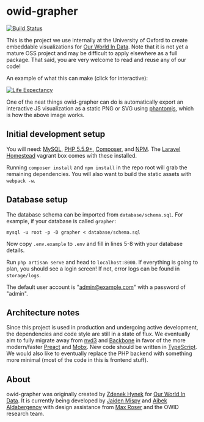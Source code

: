 # owid-grapher

[![Build Status](https://travis-ci.org/OurWorldInData/owid-grapher.svg?branch=master)](https://travis-ci.org/OurWorldInData/owid-grapher)

This is the project we use internally at the University of Oxford to create embeddable visualizations for [Our World In Data](https://ourworldindata.org). Note that it is not yet a mature OSS project and may be difficult to apply elsewhere as a full package. That said, you are very welcome to read and reuse any of our code!

An example of what this can make (click for interactive):

[![Life Expectancy](https://ourworldindata.org/grapher/life-expectancy.png?tab=map)](https://ourworldindata.org/grapher/life-expectancy?tab=map)

One of the neat things owid-grapher can do is automatically export an interactive JS visualization as a static PNG or SVG using [phantomjs](http://phantomjs.org/), which is how the above image works.

## Initial development setup

You will need: [MySQL](https://www.mysql.com/), [PHP 5.5.9+](http://php.net/downloads.php), [Composer](https://getcomposer.org/), and [NPM](https://nodejs.org/en/download/). The [Laravel Homestead](https://laravel.com/docs/4.2/homestead) vagrant box comes with these installed.

Running `composer install` and `npm install` in the repo root will grab the remaining dependencies. You will also want to build the static assets with `webpack -w`.

## Database setup

The database schema can be imported from `database/schema.sql`. For example, if your database is called `grapher`:

`mysql -u root -p -D grapher < database/schema.sql`	

Now copy `.env.example` to `.env` and fill in lines 5-8 with your database details.

Run `php artisan serve` and head to `localhost:8000`. If everything is going to plan, you should see a login screen! If not, error logs can be found in `storage/logs`.

The default user account is "admin@example.com" with a password of "admin".

## Architecture notes

Since this project is used in production and undergoing active development, the dependencies and code style are still in a state of flux. We eventually aim to fully migrate away from [nvd3](http://nvd3.org/) and [Backbone](http://backbonejs.org/) in favor of the more modern/faster [Preact](https://github.com/developit/preact) and [Mobx](https://github.com/mobxjs/mobx). New code should be written in [TypeScript](https://www.typescriptlang.org/). We would also like to eventually replace the PHP backend with something more minimal (most of the code in this is frontend stuff).

## About

owid-grapher was originally created by [Zdenek Hynek](https://github.com/zdenekhynek) for [Our World In Data](https://ourworldindata.org). It is currently being developed by [Jaiden Mispy](http://github.com/mispy) and [Aibek Aldabergenov](https://github.com/aaldaber) with design assistance from [Max Roser](http://maxroser.com/) and the OWID research team.